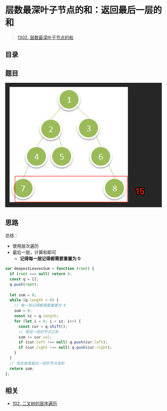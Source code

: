 
# 层数最深叶子节点的和：返回最后一层的和



> [1302. 层数最深叶子节点的和](https://leetcode.cn/problems/deepest-leaves-sum/)


## 目录
<!-- toc -->
 ## 题目 

![图片&文件](./files/20250113-7.png)

## 思路

总结：
- 使用层次遍历
- 最后一层，计算和即可
	- **记得每一层记得都需要重置为 0**

```javascript hl:8
var deepestLeavesSum = function (root) {
  if (root === null) return 0;
  const q = [];
  q.push(root);

  let sum = 0;
  while (q.length > 0) {
    // 每一层记得都需要重置为 0
    sum = 0;
    const sz = q.length;
    for (let i = 0; i < sz; i++) {
      const cur = q.shift();
      // 累加一层的节点之和
      sum += cur.val;
      if (cur.left !== null) q.push(cur.left);
      if (cur.right !== null) q.push(cur.right);
    }
  }
  // 现在就是最后一层的节点值和
  return sum;
};

```

## 相关

-  [102. 二叉树的层序遍历](/post/Q9Ctvmaw.html)